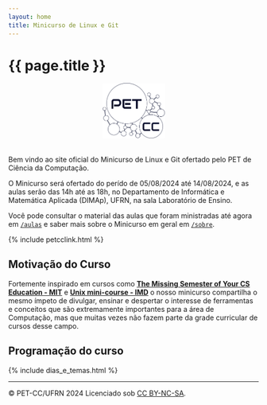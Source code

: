 ```yaml
--- 
layout: home
title: Minicurso de Linux e Git
---
```



# {{ page.title }}

<div style="text-align: center;">
<img alt="Logo do PET-CC" src="assets/images/logo-petcc.png" width="125" height="auto">
</div>
<br>

Bem vindo ao site oficial do Minicurso de Linux e Git ofertado pelo PET de Ciência da Computação.

O Minicurso será ofertado do perído de 05/08/2024 até 14/08/2024, e as aulas serão das 14h até as 18h, no
Departamento de Informática e Matemática Aplicada (DIMAp), UFRN, na sala Laboratório de Ensino.

Você pode consultar o material das aulas que foram ministradas até agora em [`/aulas`](/aulas.md) e saber mais sobre o Minicurso em geral em [`/sobre`](/sobre.md).

{% include petcclink.html %}

## Motivação do Curso

Fortemente inspirado em cursos como [**The Missing Semester of Your CS Education - MIT**](https://missing.csail.mit.edu/) e
[**Unix mini-course - IMD**](https://unix.imd.ufrn.br/) o nosso minicurso compartilha o mesmo ímpeto
de divulgar, ensinar e despertar o interesse de ferramentas e conceitos que são extremamente importantes
para a área de Computação, mas que muitas vezes não fazem parte da grade curricular de cursos desse campo.

## Programação do curso

{% include dias_e_temas.html %}

---
<div class="small center">
<p>&copy; PET-CC/UFRN 2024 Licenciado sob <a href="https://creativecommons.org/licenses/by-nc-sa/4.0/deed.pt-br">CC BY-NC-SA</a>.</p>
</div>
